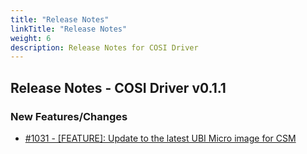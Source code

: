 ```yaml
---
title: "Release Notes"
linkTitle: "Release Notes"
weight: 6
description: Release Notes for COSI Driver
---
```


## Release Notes - COSI Driver v0.1.1



### New Features/Changes

- [#1031 - [FEATURE]: Update to the latest UBI Micro image for CSM](https://github.com/dell/csm/issues/1031)